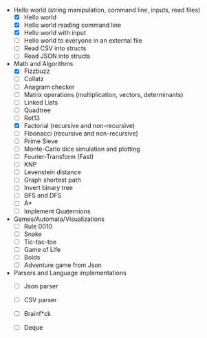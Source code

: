 - Hello world (string manipulation, command line, inputs, read files)
    - [x] Hello world
    - [x] Hello world reading command line
    - [x] Hello world with input
    - [ ] Hello world to everyone in an external file
    - [ ] Read CSV into structs
    - [ ] Read JSON into structs
- Math and Algorithms
    - [x] Fizzbuzz
    - [ ] Collatz
    - [ ] Anagram checker
    - [ ] Matrix operations (multiplication, vectors, determinants)
    - [ ] Linked Lists
    - [ ] Quadtree
    - [ ] Rot13
    - [x] Factorial (recursive and non-recursive)
    - [ ] Fibonacci (recursive and non-recursive)
    - [ ] Prime Sieve
    - [ ] Monte-Carlo dice simulation and plotting
    - [ ] Fourier-Transform (Fast)
    - [ ] KNP
    - [ ] Levenstein distance
    - [ ] Graph shortest path
    - [ ] Invert binary tree
    - [ ] BFS and DFS
    - [ ] A\*
    - [ ] Implement Quaternions
- Games/Automata/Visualizations
    - [ ] Rule 0010
    - [ ] Snake
    - [ ] Tic-tac-toe
    - [ ] Game of Life
    - [ ] Boids
    - [ ] Adventure game from Json
- Parsers and Language implementations
    - [ ] Json parser
    - [ ] CSV parser
    - [ ] Brainf\*ck
    - [ ] Deque

